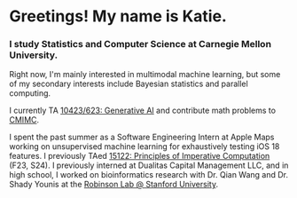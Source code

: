 # Greetings! My name is Katie.

### I study Statistics and Computer Science at Carnegie Mellon University. 

Right now, I'm mainly interested in multimodal machine learning, but some of my secondary interests include Bayesian statistics and parallel computing. 

I currently TA [10423/623: Generative AI](https://www.cs.cmu.edu/~mgormley/courses/10423/) and contribute math problems to [CMIMC](https://cmimc.math.cmu.edu/). 

I spent the past summer as a Software Engineering Intern at Apple Maps working on unsupervised machine learning for exhaustively testing iOS 18 features. I previously TAed [15122: Principles of Imperative Computation](https://www.cs.cmu.edu/~15122/) (F23, S24). I previously interned at Dualitas Capital Management LLC, and in high school, I worked on bioinformatics research with Dr. Qian Wang and Dr. Shady Younis at the [Robinson Lab @ Stanford University](https://robinsonlab.stanford.edu/). 
